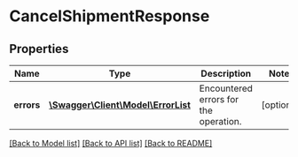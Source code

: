 # CancelShipmentResponse

## Properties
Name | Type | Description | Notes
------------ | ------------- | ------------- | -------------
**errors** | [**\Swagger\Client\Model\ErrorList**](ErrorList.md) | Encountered errors for the operation. | [optional] 

[[Back to Model list]](../README.md#documentation-for-models) [[Back to API list]](../README.md#documentation-for-api-endpoints) [[Back to README]](../README.md)


